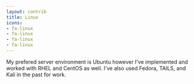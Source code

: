 ```yaml
---
layout: contrib
title: Linux
icons:
- fa-linux
- fa-linux
- fa-linux
- fa-linux
---
```

My prefered server environment is Ubuntu however I've implemented and worked with RHEL and CentOS as well. I've also used Fedora, TAILS, and Kali in the past for work.